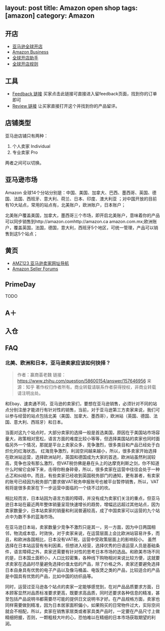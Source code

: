 layout: post
title: Amazon open shop
tags: [amazon]
category: Amazon
---

## 开店

- [亚马逊全球开店](https://gs.amazon.cn/)
- [Amazon Business](https://gs.amazon.cn/amazon-business.htm)
- [全球开店助手](https://haimai.amazon.cn/)
- [全球开店规则](https://gs.amazon.cn/policy.htm)

## 工具

- [Feedback 链接](http://www.amazon.com/gp/feedback/leave-consolidated-feedback.html) 买家点击此链接可直接进入留feedback页面，找到你的订单即可
- [Review 链接](http://www.amazon.com/review/review-your-purchases%23) 让买家直接打开这个并找到你的产品留评。

## 店铺类型

亚马逊店铺只有两种：

1. 个人卖家 Individual
2. 专业卖家 Pro

两者之间可以切换。

## 亚马逊市场

Amazon 全球14个分站分别是：中国、美国、加拿大、巴西、墨西哥、英国、德国、法国、西班牙、意大利、荷兰、日本、印度、澳大利亚 ；对中国开放的目前有10大站点，常用的站点有，北美账户，欧洲账户，日本账户；

北美账户覆盖美国，加拿大，墨西哥三个市场，即开启北美账户，意味着你的产品可以同步销售到http://amazon.comhttp://amazon.ca amazon.com.mx;欧洲账户，覆盖英国，法国，德国，意大利，西班牙5个地区，可统一管理，产品可以销售到这5个站点；

## 黄页

- [AMZ123 亚马逊卖家网址导航](http://www.amz123.com/)
- [Amazon Seller Forums](https://sellercentral.amazon.com/forums/index.jspa)

## PrimeDay

TODO

## A＋

## 入仓

## FAQ

### 北美、欧洲和日本，亚马逊卖家应该如何抉择？

> 作者：赢商荟老魏
> 链接：https://www.zhihu.com/question/58600154/answer/157646956
> 来源：知乎
> 著作权归作者所有。商业转载请联系作者获得授权，非商业转载请注明出处。

和Ebay、速卖通不同，亚马逊的卖家们，要想在亚马逊销售，必须针对不同的站点分别注册才能进行有针对性的销售，当前，对于亚马逊第三方卖家来说，我们可以参与经营的站点包括北美（美国、加拿大、墨西哥），欧洲站（英国、德国、法国、意大利、西班牙）和日本。

当面对这九个站点时，大部分卖家的选择一般是首选美国，原因在于美国站市场容量大，政策相对宽松，语言方面的难度比较小等等，但选择美国站的卖家也同时面临另外一个情况，那就是平台上卖家众多，竞争激烈，很多类目和产品已经处于白炽化的红海状态。
红海竞争激烈，利润空间越来越小，所以，很多卖家开始选择在欧洲站运营，选择欧洲站时，英国和德国成为大家的首选，欧洲站虽然利润较高，竞争也没有那么激烈，但VAT税仿佛是悬在头上的达摩克利斯之剑，你不知道什么时候它会掉下来，击得你粉身碎骨，所以，很多卖家在运营中往往会处于一种忐忑和纠结中。而且，有些卖家已经收到英国税务部门的通知，更有甚者，有卖家的账号已经因为税务部门要求做VAT税务申报账号也被平台暂停销售，所以，VAT税将是很多卖家在下一步运营中面临的一个绕不过的坎。

相比较而言，日本站因为语言方面的障碍，并没有成为卖家们关注的重点，但亚马逊日本站在最近两年整体销量呈现快速增长的趋势，增幅远远超过其他站点，因为卖家数量少，日本站卖家的销量和利润普遍较高，成了中国卖家可以运营的九个站点中为数不多的蓝海市场。

在亚马逊日本站，卖家数量少竞争不激烈只是其一，另一方面，因为中日两国相邻，物流成本低，时效快，对于卖家来说，在运营层面上会比欧洲站容易许多，而且，和欧洲各国相比，日本没有VAT税，运营中受政策层面上的影响较小。
虽然选择在日本站运营有有利因素，但想进入经营，选择优秀的日语运营人员是基础条件，语言障碍之外，卖家还需要有针对性的思考日本市场的选品。和欧美市场不同的是，日本国土面积小，人口比较密集，各种线下购物相对来说比较方便，这就要求卖家在选品时尽量避免选择价值太低的产品，除了价格之外，卖家还要避免选择日本自身具有优势的电子产品以及像马桶盖、电饭煲之类的产品，比较适合的产品是中国具有优势的产品，比如中国的纺织品等。

同时，运营过亚马逊各个站点的卖家一定能够感觉到，在对产品品质要求方面，日本顾客显然对品质标准要求更高，既要求高品质，同时还要求各种信息的精准，甚至包括产品说明书都需要尽可能的提供日文说明书才好。在产品规格方面，卖家也同样需要做到精准，因为日本居家面积偏小，如果购买的日常物件过大，实际空间就会不相配，所以，卖家在销售家居类或者家具类产品时，一定要在产品尺寸上做精细把握，否则，一颗粗枝大叶的心，恐怕难以在精细的日本市场获取期望的利润。